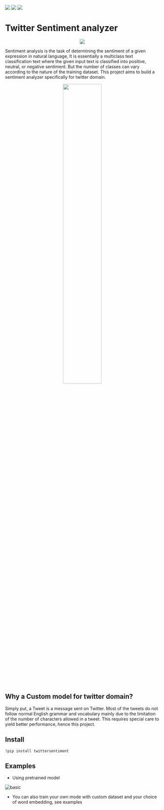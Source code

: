 [![](https://img.shields.io/github/issues/shahules786/Twitter-Sentiment)]()
[![](https://img.shields.io/github/license/shahules786/Twitter-Sentiment)]()
[![](https://img.shields.io/github/stars/shahules786/Twitter-Sentiment)]()


# Twitter Sentiment analyzer


<p align="center">
  <img src="https://user-images.githubusercontent.com/25312635/95116850-4d01ff80-0765-11eb-887d-c3fbcf3797d0.png" />
</p>


Sentiment analysis is the task of determining the sentiment of a given expression in natural language, It is essentially a multiclass text classification text where the given input text is classified into positive, neutral, or negative sentiment. But the number of classes can vary according to the nature of the training dataset. This project aims to build a sentiment analyzer specifically for twitter domain.


<p align="center">
  <img src="https://user-images.githubusercontent.com/25312635/94103308-f1c13a80-fe51-11ea-819e-def5948c479f.png" width="50%" />
</p>

## Why a Custom model for twitter domain?

Simply put, a Tweet is a message sent on Twitter. Most of the tweets do not follow normal English grammar and vocabulary mainly due to the limitation of the number of characters allowed in a tweet. This requires special care to yield better performance, hence this project.

## Install
`!pip install twittersentiment`

## Examples

- Using pretrained model

![basic](https://user-images.githubusercontent.com/25312635/96710969-71dbb100-13ba-11eb-9756-651384688a8b.gif)


- You can also train your own mode with custom dataset and your choice of word embedding, see examples
